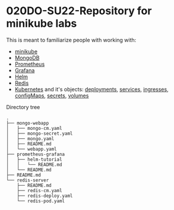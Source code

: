 # 020DO-SU22-Repository for minikube labs #

This is meant to familiarize people with working with:

* [minikube](https://github.com/kubernetes/minikube) 
* [MongoDB](https://www.mongodb.com/)
* [Prometheus](https://prometheus.io/)
* [Grafana](https://grafana.com/)
* [Helm](https://helm.sh/)
* [Redis](https://redis.io/)
* [Kubernetes](https://kubernetes.io/) and it's objects: [deployments](https://kubernetes.io/docs/concepts/workloads/controllers/deployment/), [services](https://kubernetes.io/docs/concepts/services-networking/service/), [ingresses](https://kubernetes.io/docs/concepts/services-networking/ingress/), [configMaps](https://kubernetes.io/docs/concepts/configuration/configmap/), [secrets](https://kubernetes.io/docs/concepts/configuration/secret/), [volumes](https://kubernetes.io/docs/concepts/storage/volumes/)

Directory tree
```
.
├── mongo-webapp
│   ├── mongo-cm.yaml
│   ├── mongo-secret.yaml
│   ├── mongo.yaml
│   ├── README.md
│   └── webapp.yaml
├── prometheus-grafana
│   ├── helm-tutorial
│   │   └── README.md
│   └── README.md
├── README.md
└── redis-server
    ├── README.md
    ├── redis-cm.yaml
    ├── redis-deploy.yaml
    └── redis-pod.yaml
```
